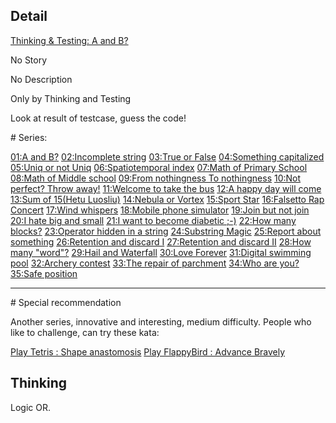 ## Detail

[Thinking & Testing: A and B?](https://www.codewars.com/kata/56d904db9963e9cf5000037d/haskell)

No Story

No Description

Only by Thinking and Testing

Look at result of testcase, guess the code!

\# Series:

[01:A and B?](http://www.codewars.com/kata/56d904db9963e9cf5000037d)
[02:Incomplete string](http://www.codewars.com/kata/56d9292cc11bcc3629000533)
[03:True or False](http://www.codewars.com/kata/56d931ecc443d475d5000003)
[04:Something capitalized](http://www.codewars.com/kata/56d93f249c844788bc000002)
[05:Uniq or not Uniq](http://www.codewars.com/kata/56d949281b5fdc7666000004) 
[06:Spatiotemporal index](http://www.codewars.com/kata/56d98b555492513acf00077d)
[07:Math of Primary School](http://www.codewars.com/kata/56d9b46113f38864b8000c5a)
[08:Math of Middle school](http://www.codewars.com/kata/56d9c274c550b4a5c2000d92)
[09:From nothingness To nothingness](http://www.codewars.com/kata/56d9cfd3f3928b4edd000021)
[10:Not perfect? Throw away!](http://www.codewars.com/kata/56dae2913cb6f5d428000f77) 
[11:Welcome to take the bus](http://www.codewars.com/kata/56db19703cb6f5ec3e001393)
[12:A happy day will come](http://www.codewars.com/kata/56dc41173e5dd65179001167)
[13:Sum of 15(Hetu Luosliu)](http://www.codewars.com/kata/56dc5a773e5dd6dcf7001356)
[14:Nebula or Vortex](http://www.codewars.com/kata/56dd3dd94c9055a413000b22)
[15:Sport Star](http://www.codewars.com/kata/56dd927e4c9055f8470013a5)
[16:Falsetto Rap Concert](http://www.codewars.com/kata/56de38c1c54a9248dd0006e4)
[17:Wind whispers](http://www.codewars.com/kata/56de4d58301c1156170008ff)
[18:Mobile phone simulator](http://www.codewars.com/kata/56de82fb9905a1c3e6000b52)
[19:Join but not join](http://www.codewars.com/kata/56dfce76b832927775000027)
[20:I hate big and small](http://www.codewars.com/kata/56dfd5dfd28ffd52c6000bb7)
[21:I want to become diabetic ;-)](http://www.codewars.com/kata/56e0e065ef93568edb000731)
[22:How many blocks?](http://www.codewars.com/kata/56e0f1dc09eb083b07000028)
[23:Operator hidden in a string](http://www.codewars.com/kata/56e1161fef93568228000aad)
[24:Substring Magic](http://www.codewars.com/kata/56e127d4ef93568228000be2)
[25:Report about something](http://www.codewars.com/kata/56eccc08b9d9274c300019b9)
[26:Retention and discard I](http://www.codewars.com/kata/56ee0448588cbb60740013b9)
[27:Retention and discard II](http://www.codewars.com/kata/56eee006ff32e1b5b0000c32)
[28:How many "word"?](http://www.codewars.com/kata/56eff1e64794404a720002d2)
[29:Hail and Waterfall](http://www.codewars.com/kata/56f167455b913928a8000c49)
[30:Love Forever](http://www.codewars.com/kata/56f214580cd8bc66a5001a0f)
[31:Digital swimming pool](http://www.codewars.com/kata/56f25b17e40b7014170002bd)
[32:Archery contest](http://www.codewars.com/kata/56f4202199b3861b880013e0)
[33:The repair of parchment](http://www.codewars.com/kata/56f606236b88de2103000267)
[34:Who are you?](http://www.codewars.com/kata/56f6b4369400f51c8e000d64)
[35:Safe position](http://www.codewars.com/kata/56f7eb14f749ba513b0009c3)

------

\# Special recommendation

Another series, innovative and interesting, medium difficulty. People who like to challenge, can try these kata:

[Play Tetris : Shape anastomosis](http://www.codewars.com/kata/56c85eebfd8fc02551000281)
[Play FlappyBird : Advance Bravely](http://www.codewars.com/kata/56cd5d09aa4ac772e3000323)

## Thinking

Logic OR.
